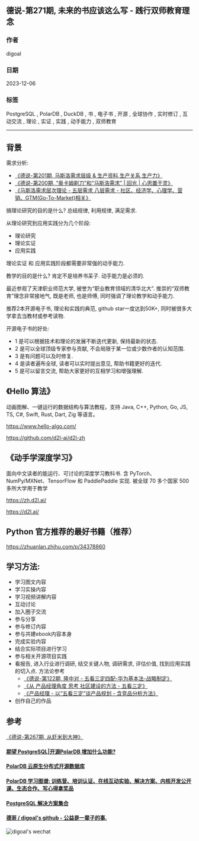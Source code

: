 ## 德说-第271期, 未来的书应该这么写 - 践行双师教育理念    
              
### 作者              
digoal              
              
### 日期              
2023-12-06        
              
### 标签              
PostgreSQL , PolarDB , DuckDB , 书 , 电子书 , 开源 , 全球协作 , 实时修订 , 互动交流 , 理论 , 实证 , 实践 , 动手能力 , 双师教育      
              
----              
              
## 背景      
需求分析:      
- [《德说-第201期, 马斯洛需求层级 & 生产资料,生产关系,生产力》](../202302/20230227_01.md)      
- [《德说-第200期, “奥卡姆剃刀”和“马斯洛需求” | 回光 | 心思置于灵》](../202302/20230226_01.md)      
- [《马斯洛需求层次理论 - 五层需求 八层需求 - 社区、经济学、心理学、营销、GTM(Go-To-Market)相关》](../202103/20210310_01.md)      
    
搞理论研究的目的是什么? 总结规律, 利用规律, 满足需求.      
    
从理论研究到应用实践分为几个阶段:      
- 理论研究    
- 理论实证    
- 应用实践    
    
理论实证 和 应用实践阶段都需要非常强的动手能力.      
    
教学的目的是什么? 肯定不是培养书呆子. 动手能力是必须的.     
    
最近参观了天津职业师范大学, 被誉为“职业教育领域的清华北大”. 推崇的“双师教育”理念非常接地气, 既是老师, 也是师傅, 同时强调了理论教学和动手能力.      
    
推荐2本开源电子书, 理论和实践的典范, github star一度达到50K+, 同时被很多大学拿去当教材或参考读物.      
    
开源电子书的好处:      
- 1 是可以根据技术和理论的发展不断迭代更新, 保持最新的状态.     
- 2 是可以全球顶级专家参与贡献, 不会局限于某一位或少数作者的认知范围.     
- 3 是有问题可以及时修复.      
- 4 是读者遍布全球, 读者可以实时提出意见, 帮助书籍更好的迭代.    
- 5 是可以留言交流, 帮助大家更好的互相学习和增强理解.      
    
## 《Hello 算法》    
动画图解、一键运行的数据结构与算法教程，支持 Java, C++, Python, Go, JS, TS, C#, Swift, Rust, Dart, Zig 等语言。    
    
https://www.hello-algo.com/    
    
https://github.com/d2l-ai/d2l-zh    
    
## 《动手学深度学习》    
面向中文读者的能运行、可讨论的深度学习教科书. 含 PyTorch、NumPy/MXNet、TensorFlow 和 PaddlePaddle 实现. 被全球 70 多个国家 500 多所大学用于教学    
    
https://zh.d2l.ai/    
    
https://d2l.ai/    
    
## Python 官方推荐的最好书籍（推荐）    
    
https://zhuanlan.zhihu.com/p/34378860    
  
## 学习方法:  
- 学习图文内容
- 学习实操内容
- 学习视频讲解内容
- 互动讨论
- 加入圈子交流
- 参与分享
- 参与修订内容
- 参与共建ebook内容本身
- 完成实验内容
- 结合实际项目进行学习
- 参与相关开源项目实践
- 看报告, 进入行业进行调研, 结交关键人物, 调研需求, 评估价值, 找到应用实践的切入点. 方法论参考
    - [《德说-第122期, 隆中对 - 五看三定四配-华为基本法-战略制定》](../202208/20220811_02.md)  
    - [《从 产品经理角度 思考 社区建设的方法 - 五看三定》](../202103/20210329_01.md)  
    - [《产品经理 - 以“五看三定”谈产品规划 - 含竞品分析方法》](../202101/20210128_02.md)  
- 创作自己的作品
    
## 参考    
[《德说-第267期, 从虾米到大神》](../202311/20231118_01.md)      
      
    
  
#### [期望 PostgreSQL|开源PolarDB 增加什么功能?](https://github.com/digoal/blog/issues/76 "269ac3d1c492e938c0191101c7238216")
  
  
#### [PolarDB 云原生分布式开源数据库](https://github.com/ApsaraDB "57258f76c37864c6e6d23383d05714ea")
  
  
#### [PolarDB 学习图谱: 训练营、培训认证、在线互动实验、解决方案、内核开发公开课、生态合作、写心得拿奖品](https://www.aliyun.com/database/openpolardb/activity "8642f60e04ed0c814bf9cb9677976bd4")
  
  
#### [PostgreSQL 解决方案集合](../201706/20170601_02.md "40cff096e9ed7122c512b35d8561d9c8")
  
  
#### [德哥 / digoal's github - 公益是一辈子的事.](https://github.com/digoal/blog/blob/master/README.md "22709685feb7cab07d30f30387f0a9ae")
  
  
![digoal's wechat](../pic/digoal_weixin.jpg "f7ad92eeba24523fd47a6e1a0e691b59")
  
